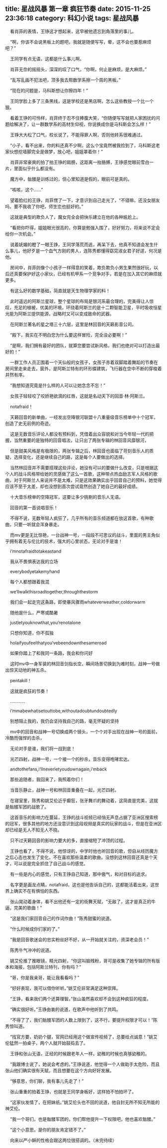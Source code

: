 title: 星战风暴 第一章 疯狂节奏
date: 2015-11-25 23:36:18
category: 科幻小说
tags: 星战风暴
---
&nbsp;&nbsp;&nbsp;&nbsp;看肖菲的表情，王铮这才想起来，这早被他遗忘到角落里的事儿。

&nbsp;&nbsp;&nbsp;&nbsp;“啊，你该不会说黑板上的题吧，我就是随便写写，晕，这不会也要惹麻烦吧？”

&nbsp;&nbsp;&nbsp;&nbsp;王同学有点无语，这都是什么事儿啊。

&nbsp;&nbsp;&nbsp;&nbsp;肖菲无奈的摇摇头，深深的叹了口气，“你啊，何止是麻烦，是大麻烦。”

&nbsp;&nbsp;&nbsp;&nbsp;“乱写乱画不犯法吧，顶多我去帮数学系擦一个周的黑板。”

&nbsp;&nbsp;&nbsp;&nbsp;“现在的问题是，马科斯想让你擦四年！”

&nbsp;&nbsp;&nbsp;&nbsp;王同学脸上多了三条黑线，这是学校还是黑店啊，怎么这些教授一个比一个狠。

&nbsp;&nbsp;&nbsp;&nbsp;看着王铮的可怜样，肖菲终于忍不住捧腹大笑，“你随便写写就把人家困扰的问题给解决了，让一群数学系的高材生仰视，你说换成你是马科斯会怎么样！”

&nbsp;&nbsp;&nbsp;&nbsp;王铮大大松了口气，校长说了，不能得罪人啊，否则他转系很难通过。

&nbsp;&nbsp;&nbsp;&nbsp;“小子，看不出来，你的料还真不少啊，这么个宝竟然被我捡到了，马科斯这老家伙想挖墙脚完全是做梦，放心吧，姐姐罩着你！”

&nbsp;&nbsp;&nbsp;&nbsp;肖菲非常豪爽的拍了拍王铮的肩膀，这距离一抬胳膊，王铮感觉眼前雪白一片，里面似乎什么都没有。

&nbsp;&nbsp;&nbsp;&nbsp;魔方中，骷髅是训练过的，但心里知道是假的，眼前可是真的。

&nbsp;&nbsp;&nbsp;&nbsp;“咳咳，这个……”

&nbsp;&nbsp;&nbsp;&nbsp;望着脸红的王铮，肖菲愣了一下，才意识到自己走光了，“不错嘛，还没女朋友吗，要不我收了你吧，师生恋也挺好的。”

&nbsp;&nbsp;&nbsp;&nbsp;这就是典型的欺负人了，魔女完全会把快乐建立在他的各种尴尬上。

&nbsp;&nbsp;&nbsp;&nbsp;“看把你吓得，姐姐眼光很高的，你算是勉强入围了，好好努力，将来说不定会给你一次机会。”

&nbsp;&nbsp;&nbsp;&nbsp;说着妩媚的瞪了一眼王铮，王同学落荒而逃，再呆下去，他真不知道会发生什么事儿，他好歹是一个血气方刚的男人，连陈秀都懂得窈窕淑女君子好逑，何况是他。

&nbsp;&nbsp;&nbsp;&nbsp;房间中，肖菲则像个小孩子一样得意的笑着，欺负欺负小男生果然很好玩，以后还真要保护好这小家伙，已经有机甲系一个竞争对手，若是在加入其它的麻烦就更多。

&nbsp;&nbsp;&nbsp;&nbsp;有这么好的数学基础，简直就是天生物理学家的料！

&nbsp;&nbsp;&nbsp;&nbsp;此时遥远的阿斯兰星球，整个星球的布局是银河系最合理的，完美得让人惊叹，充足的植被，优美的环境，环绕着阿斯兰的是十二颗智能卫星，平时吸收恒星光能为阿斯兰提供能源，战略时又可以变成致命的武器。

&nbsp;&nbsp;&nbsp;&nbsp;在阿斯兰著名的星之塔三十六层，这里是林回音的天籁影音公司。

&nbsp;&nbsp;&nbsp;&nbsp;“殿下，我实在不明白您为什么要这样冒险，完全没必要啊！”

&nbsp;&nbsp;&nbsp;&nbsp;“是啊，我们拥有最好的团队，就算您要尝试新风格，我们也绝对可以打造出最好的！”

&nbsp;&nbsp;&nbsp;&nbsp;一群工作人员正围着一个天仙般的女孩子，女孩子赤着双脚踏着舞蹈的节奏在房间里走来走去，窗外，是阿斯兰特有的环形蝶建筑，飞行器在空中不断的穿梭着井然有序。

&nbsp;&nbsp;&nbsp;&nbsp;“我想知道究竟是什么样的人可以让她念念不忘！”

&nbsp;&nbsp;&nbsp;&nbsp;女孩子轻轻咬了咬娇艳欲滴的红唇，这就是名动天下的回音·林·阿斯兰。

&nbsp;&nbsp;&nbsp;&nbsp;notafraid！

&nbsp;&nbsp;&nbsp;&nbsp;天籁回音的新单曲，一经发出空降银河联盟十八重量级音乐榜单中十个冠军，创造了史无前例的奇迹。

&nbsp;&nbsp;&nbsp;&nbsp;这是无数音乐评论人都没有预料到，凭借着出众容貌和对当今年轻一代的把握，当然重要的是独特的回音唱法，让只出了两张专辑的林回音风靡银河，

&nbsp;&nbsp;&nbsp;&nbsp;但是甜美风格是有极限的，两张专辑之后，林回音也面临了苛刻音乐人的质疑，选择变化，还是继续自己的路，这是每个人要做出的选择。

&nbsp;&nbsp;&nbsp;&nbsp;当然林回音并不需要搭理这些评论，她没有可以的要做什么改变，只是根据这个人的战斗风格带给她的灵感做了这么一首歌，这种带点热血励志军人风格的歌曲，对于阿斯兰人来说并不是太难，只是这效果确实出乎回音自己的预料，她觉得应该不至于太差，却也没想到首次尝试竟然创造了她自己的最好成绩。

&nbsp;&nbsp;&nbsp;&nbsp;十大音乐榜单的空降冠军，这要让多少挑剔的音乐人无语。

&nbsp;&nbsp;&nbsp;&nbsp;回音的第一首说唱音乐！

&nbsp;&nbsp;&nbsp;&nbsp;不得不说，无数年轻人疯狂了，几乎所有的音乐频道都在放这首歌，有种歌曲，只要一听就会浑身暴走。

&nbsp;&nbsp;&nbsp;&nbsp;而mv更是无比惊艳，一台战神一号，一段段不可思议的战斗，里面的男主角似乎拥有着无与伦比的技术，强大的心里状态，无论对手是谁！

&nbsp;&nbsp;&nbsp;&nbsp;i‘mnotafraidtotakeastand

&nbsp;&nbsp;&nbsp;&nbsp;我从不畏惧表达我的立场

&nbsp;&nbsp;&nbsp;&nbsp;everybodyetakemyhand

&nbsp;&nbsp;&nbsp;&nbsp;每个人都想跟着我混

&nbsp;&nbsp;&nbsp;&nbsp;we‘llwalkthisroadtogether,throughthestorm

&nbsp;&nbsp;&nbsp;&nbsp;我们会一起走完这条路，即使暴风骤雨whateverweather,coldorwarm

&nbsp;&nbsp;&nbsp;&nbsp;随他是什么，严寒或酷暑

&nbsp;&nbsp;&nbsp;&nbsp;justletyouknowthat,you‘renotalone

&nbsp;&nbsp;&nbsp;&nbsp;只想你知道，你不孤独

&nbsp;&nbsp;&nbsp;&nbsp;holaifyoufeelthatyou‘vebeendownthesameroad

&nbsp;&nbsp;&nbsp;&nbsp;如果你踏上了和我同一条路，我会和你问好

&nbsp;&nbsp;&nbsp;&nbsp;这时mv中一身军装的林回音剑指长空，瞬间场景切换到为难时刻，战神一号做出惊天动地的神五杀。

&nbsp;&nbsp;&nbsp;&nbsp;pentakill！

&nbsp;&nbsp;&nbsp;&nbsp;这就是疯狂的节奏！

&nbsp;&nbsp;&nbsp;&nbsp;…………

&nbsp;&nbsp;&nbsp;&nbsp;i‘mmabewhatisetouttobe,withoutadoubtundoubtedly

&nbsp;&nbsp;&nbsp;&nbsp;别想阻止我的，我仍会坚持我自己的路，毫无怀疑的坚持

&nbsp;&nbsp;&nbsp;&nbsp;mv中的回音和战神一号切换成两个镜头，一个个对手出现在战神一号的面前，冷酷而强悍的击杀，

&nbsp;&nbsp;&nbsp;&nbsp;无论对手是谁，我们将一战到底！

&nbsp;&nbsp;&nbsp;&nbsp;光芒四射，战神一号，一个接一个的秒杀，音乐变得咆哮宏达。

&nbsp;&nbsp;&nbsp;&nbsp;andtothefans,i‘llneverletyoudownagain,i‘mback

&nbsp;&nbsp;&nbsp;&nbsp;那些追随者，我回来了，我照着你们！

&nbsp;&nbsp;&nbsp;&nbsp;当音乐静止，战神一号和林回音重叠在一起，光芒四射。

&nbsp;&nbsp;&nbsp;&nbsp;在寝室里，陈秀和姚艾伦近乎癫狂，张牙舞爪的舞动着，这简直是完美，这就是骷髅军团的战歌了。

&nbsp;&nbsp;&nbsp;&nbsp;这首音乐的影响力在蔓延，王铮的战斗视频已经悄无声息占据了亚洲区搜索榜的冠军，很多其他的地方还没意识到这段视频是真实的玩家的战斗，但是在亚洲区却已经是无人不知无人不晓。

&nbsp;&nbsp;&nbsp;&nbsp;只不过天籁回音的影响力要大的多，直接缩短了冲顶的过程。

&nbsp;&nbsp;&nbsp;&nbsp;王铮也看了，不得不说，他惊讶的，中学时他也听回音的歌，但自从经历魔方之后心态也发生了变化，不在喜欢那些温柔的歌曲，没想到这林回音还真是个天才，可以说是完全抓住了自己战斗的感觉。

&nbsp;&nbsp;&nbsp;&nbsp;有一些是内心的感觉，只有王铮自己知道，那中傲气，和对目标的追求。

&nbsp;&nbsp;&nbsp;&nbsp;名字更是画龙点睛，notafraid，这也是他告诉自己的，这都能活着出来，这世界上确实不在有惧怕的东西。

&nbsp;&nbsp;&nbsp;&nbsp;张山晃动着身体，看不出他还有一定的街舞天赋，“无敌了，这才是真正的牛逼，完美的歌曲！”

&nbsp;&nbsp;&nbsp;&nbsp;“这是我们家回音自己的作词作曲！”陈秀甜蜜的说道。

&nbsp;&nbsp;&nbsp;&nbsp;“什么时候成你们家的了。”

&nbsp;&nbsp;&nbsp;&nbsp;“我是回音歌迷会的忠实粉丝好不好，从一开始就关注的，资深老会员！”

&nbsp;&nbsp;&nbsp;&nbsp;陈秀牛气冲冲的说道。

&nbsp;&nbsp;&nbsp;&nbsp;姚艾伦推了推眼镜，精光四射，“你这叫脑残粉，哥可是收集了她专辑的所有版本和海报，包括阿斯兰特刊，你有吗？”

&nbsp;&nbsp;&nbsp;&nbsp;“哥，你是我亲哥，能让我看看吗？”

&nbsp;&nbsp;&nbsp;&nbsp;“好好表现，我可以借你听听。”姚艾伦非常满足这种崇拜。

&nbsp;&nbsp;&nbsp;&nbsp;“王铮，看来我们两个还算理智。”张山虽然喜欢却不会到这种疯狂的程度。

&nbsp;&nbsp;&nbsp;&nbsp;“确实很好听。”王铮由衷的说道，在歌声中他听到了共鸣。

&nbsp;&nbsp;&nbsp;&nbsp;“不得了了，我们骷髅军团的人数上限到了，这不行，要提升权限才可以！”陈秀惊叫道。

&nbsp;&nbsp;&nbsp;&nbsp;“找官方要，奶奶个腿，官网已经用这个做宣传视频了，总要给点诚意！”姚艾伦猛然一拍桌子，两个人就开始鼓捣去了。

&nbsp;&nbsp;&nbsp;&nbsp;王铮和张山无语，正经的时候跟老年人一样，幼稚的时候也真够幼稚的。

&nbsp;&nbsp;&nbsp;&nbsp;“我跟博士说了，她说会考虑的。”王铮说道，他觉得一个人做助手太危险，而且张山他们确实很有天赋，而且想要在这个方向好好发展。

&nbsp;&nbsp;&nbsp;&nbsp;“够意思，你们聊，我有事儿先走了！”

&nbsp;&nbsp;&nbsp;&nbsp;张山重重的拍着王铮，也就是王同学身板好，这样拍不怕拍坏了。

&nbsp;&nbsp;&nbsp;&nbsp;“这家伙发情了，在把妹纸。”姚艾伦头也不回的说道，他自封无所不知无所能的神艾伦。

&nbsp;&nbsp;&nbsp;&nbsp;“我一个哥们，也是骷髅军团的，你们帮他提升一下权限吧，他也喜欢骷髅。”

&nbsp;&nbsp;&nbsp;&nbsp;“这个小意思，是你的朋友肯定错不了。”

&nbsp;&nbsp;&nbsp;&nbsp;向来以严小稣的性格会跟这两位很搭调的。（未完待续）